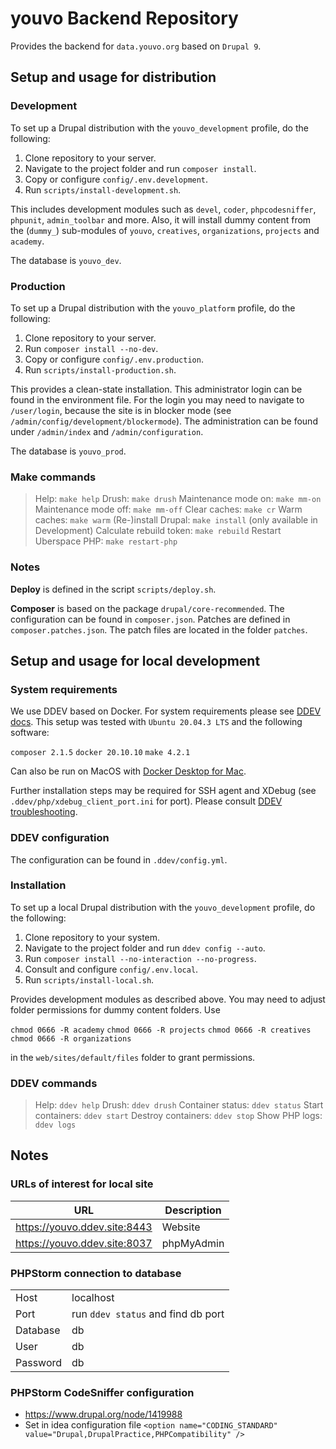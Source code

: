 # youvo Backend Repository

Provides the backend for `data.youvo.org` based on `Drupal 9`.

## Setup and usage for distribution

### Development

To set up a Drupal distribution with the `youvo_development` profile, do the following:

1. Clone repository to your server.
2. Navigate to the project folder and run `composer install`.
3. Copy or configure `config/.env.development`.
4. Run `scripts/install-development.sh`.

This includes development modules such as `devel`, `coder`, `phpcodesniffer`, `phpunit`, `admin_toolbar` and more. Also, it will install dummy content from the (`dummy_`) sub-modules of `youvo`, `creatives`, `organizations`, `projects` and `academy`.

The database is `youvo_dev`.

### Production

To set up a Drupal distribution with the `youvo_platform` profile, do the following:

1. Clone repository to your server.
2. Run `composer install --no-dev`.
3. Copy or configure `config/.env.production`.
4. Run `scripts/install-production.sh`.

This provides a clean-state installation. This administrator login can be found in the environment file. For the login you may need to navigate to `/user/login`, because the site is in blocker mode (see `/admin/config/development/blockermode`). The administration can be found under `/admin/index` and `/admin/configuration`.

The database is `youvo_prod`.

### Make commands

> Help: `make help`
> Drush: `make drush`
> Maintenance mode on: `make mm-on`
> Maintenance mode off: `make mm-off`
> Clear caches: `make cr`
> Warm caches: `make warm`
> (Re-)install Drupal: `make install` (only available in Development)
> Calculate rebuild token: `make rebuild`
> Restart Uberspace PHP: `make restart-php`

### Notes

**Deploy** is defined in the script `scripts/deploy.sh`.

**Composer** is based on the package `drupal/core-recommended`. The configuration can be found in `composer.json`. Patches are defined in `composer.patches.json`. The patch files are located in the folder `patches`.

## Setup and usage for local development

### System requirements

We use DDEV based on Docker. For system requirements please see [DDEV docs](https://ddev.readthedocs.io/en/stable/).
This setup was tested with `Ubuntu 20.04.3 LTS` and the following software:

`composer 2.1.5` `docker 20.10.10` `make 4.2.1`

Can also be run on MacOS with [Docker Desktop for Mac](https://docs.docker.com/desktop/mac/install/).

Further installation steps may be required for SSH agent and XDebug (see `.ddev/php/xdebug_client_port.ini` for port). Please consult [DDEV troubleshooting](https://ddev.readthedocs.io/en/stable/users/troubleshooting/).

### DDEV configuration

The configuration can be found in `.ddev/config.yml`.

### Installation

To set up a local Drupal distribution with the `youvo_development` profile, do the following:

1. Clone repository to your system.
2. Navigate to the project folder and run `ddev config --auto`.
3. Run `composer install --no-interaction --no-progress`.
4. Consult and configure `config/.env.local`.
5. Run `scripts/install-local.sh`.

Provides development modules as described above. You may need to adjust folder permissions for dummy content folders. Use

`chmod 0666 -R academy`
`chmod 0666 -R projects`
`chmod 0666 -R creatives`
`chmod 0666 -R organizations`

in the `web/sites/default/files` folder to grant permissions.

### DDEV commands

> Help: `ddev help`
> Drush: `ddev drush`
> Container status: `ddev status`
> Start containers: `ddev start`
> Destroy containers: `ddev stop`
> Show PHP logs: `ddev logs`

## Notes

### URLs of interest for local site


| URL                          | Description |
| ------------------------------ | ------------- |
| https://youvo.ddev.site:8443 | Website     |
| https://youvo.ddev.site:8037 | phpMyAdmin  |

### PHPStorm connection to database


|          |                                     |
| ---------- | ------------------------------------- |
| Host     | localhost                           |
| Port     | run `ddev status` and find db port |
| Database | db                                  |
| User     | db                                  |
| Password | db                                  |

### PHPStorm CodeSniffer configuration

* https://www.drupal.org/node/1419988
* Set in idea configuration file `<option name="CODING_STANDARD" value="Drupal,DrupalPractice,PHPCompatibility" />`
